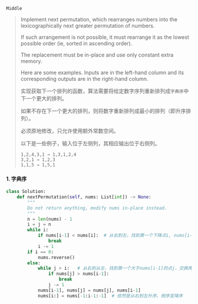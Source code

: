 `Middle`

> Implement next permutation, which rearranges numbers into the lexicographically next greater permutation of numbers.
>
> If such arrangement is not possible, it must rearrange it as the lowest possible order (ie, sorted in ascending order).
>
> The replacement must be in-place and use only constant extra memory.
>
> Here are some examples. Inputs are in the left-hand column and its corresponding outputs are in the right-hand column.
>
> 实现获取下一个排列的函数，算法需要将给定数字序列重新排列成`字典序`中下一个更大的排列。
>
> 如果不存在下一个更大的排列，则将数字重新排列成最小的排列（即升序排列）。
>
> 必须原地修改，只允许使用额外常数空间。
>
> 以下是一些例子，输入位于左侧列，其相应输出位于右侧列。
>
> ```
> 1,2,4,3,1 → 1,3,1,2,4
> 3,2,1 → 1,2,3
> 1,1,5 → 1,5,1
> ```

#### 1. 字典序

```python
class Solution:
    def nextPermutation(self, nums: List[int]) -> None:
        """
        Do not return anything, modify nums in-place instead.
        """
        n = len(nums) - 1
        i = j = n
        while i:
            if nums[i-1] < nums[i]:  # 从右到左，找到第一个下降点i, nums[i-1]<nums[i]
                break
            i -= 1   
        if i == 0:
            nums.reverse()    
        else:
            while j > i:   # 从右到从左，找到第一个大于nums[i-1]的点j，交换两点的值，即较大值nums[j]换到前
                if nums[j] > nums[i-1]:
                    break
                j -= 1
            nums[i-1], nums[j] = nums[j], nums[i-1]
            nums[i:] = nums[-1:i-1:-1]  # 依然是从右到左升序，倒序变降序
```

